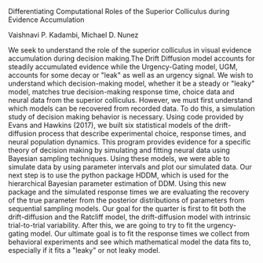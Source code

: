 Differentiating Computational Roles of the Superior Colliculus during Evidence Accumulation

Vaishnavi P. Kadambi, Michael D. Nunez

We seek to understand the role of the superior colliculus in visual evidence accumulation during decision making.The Drift Diffusion model accounts for steadily accumulated evidence while the Urgency-Gating model, UGM, accounts for some decay or "leak" as well as an urgency signal. We wish to understand which decision-making model, whether it be a steady or "leaky" model, matches true decision-making response time, choice data and neural data from the superior colliculus. However, we must first understand which models can be recovered from recorded data. To do this, a simulation study of decision making behavior is necessary. Using code provided by Evans and Hawkins (2017), we built six statistical models of the drift-diffusion process that describe experimental choice, response times, and neural population dynamics. This program provides evidence for a specific theory of decision making by simulating and fitting neural data using Bayesian sampling techniques. Using these models, we were able to simulate data by using parameter intervals and plot our simulated data. 
	Our next step is to use the python package HDDM, which is used for the hierarchical Bayesian parameter estimation of DDM. Using this new package and the simulated response times we are evaluating the recovery of the true parameter from the posterior distributions of parameters from sequential sampling models. Our goal for the quarter is first to fit both the drift-diffusion and the Ratcliff model, the drift-diffusion model with intrinsic trial-to-trial variability. After this, we are going to try to fit the urgency-gating model. Our ultimate goal is to fit the response times we collect from behavioral experiments and see which mathematical model the data fits to, especially if it fits a "leaky" or not leaky model. 
